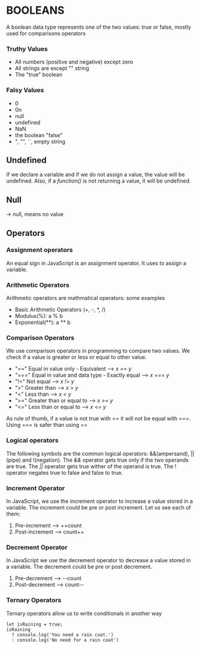# BOOLEANS

A boolean data type represents one of the two values: true or false, mostly used for comparisons operators

### Truthy Values
- All numbers (positive and negative) except zero
- All strings are except "" string
- The "true" boolean

### Falsy Values
- 0
- 0n
- null
- undefined
- NaN
- the boolean "false"
- ", "", ``, empty string

## Undefined
If we declare a variable and if we do not assign a value, the value will be undefined. Also, if a *function()* is not returning a value, it will be undefined.

## Null
-> null, means no value

## Operators

### Assignment operators
An equal sign in JavaScript is an assignment operator. It uses to assign a variable.

### Arithmetic Operators
Arithmetic operators are mathmatical operators: some examples
- Basic Arithmetic Operators (+, -, *, /)
- Modulus(%): a % b
- Exponential(**): a ** b

### Comparison Operators
We use comparison operators in programming to compare two values. We check if a value is greater or less or equal to other value.
- "==" Equal in value only - Equivalent --> *x == y*
- "===" Equal in value and data type - Exactly equal --> *x === y*
- "!=" Not equal  --> *x != y*
- ">" Greater than --> *x > y*
- "<" Less than   --> *x < y*
- ">=" Greater than or equal to --> *x >= y*
- "<=" Less than or equal to --> *x <= y*

As rule of thumb, if a value is not true with == it will not be equal with ===. Using === is safer than using ==

### Logical operators
The following symbols are the common logical operators: &&(ampersand), ||(pipe) and !(negation). The *&&* operator gets true only if the two operands are true. The *||* operator gets true wither of the operand is true. The ! operator negates true to false and false to true.

### Increment Operator
In JavaScript, we use the increment operator to increase a value stored in a variable. The increment could be pre or post increment. Let us see each of them:
1. Pre-increment --> ++count
2. Post-increment --> count++

### Decrement Operator
In JavaScript we use the decrement operator to decrease a value stored in a variable. The decrement could be pre or post decrement.
1. Pre-decrement --> --count
2. Post-decrement --> count--

### Ternary Operators
Ternary operators allow us to write conditionals in another way

```
let isRaining = true;
isRaining 
  ? console.log('You need a rain coat.') 
  : console.log('No need for a rain coat')
```